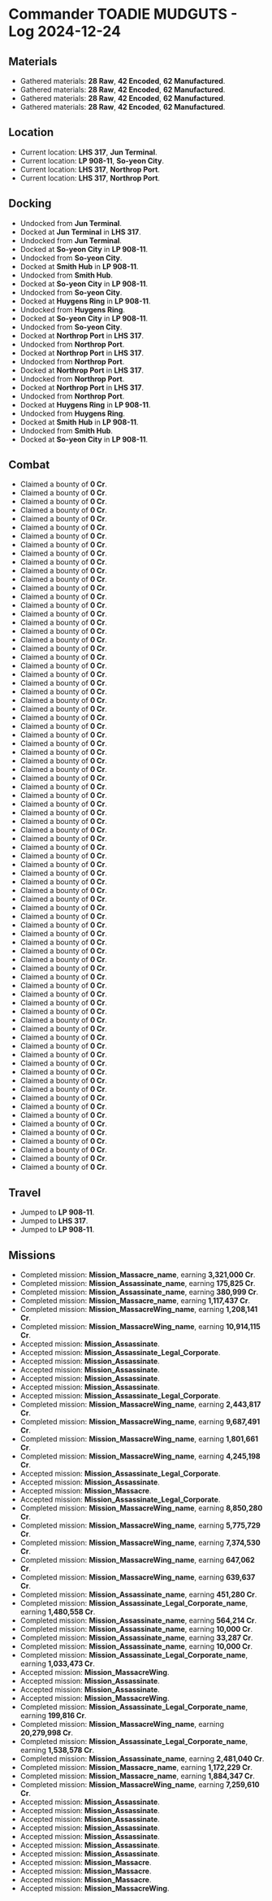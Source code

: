 # Commander TOADIE MUDGUTS - Log 2024-12-24

## Materials
- Gathered materials: **28 Raw**, **42 Encoded**, **62 Manufactured**.
- Gathered materials: **28 Raw**, **42 Encoded**, **62 Manufactured**.
- Gathered materials: **28 Raw**, **42 Encoded**, **62 Manufactured**.
- Gathered materials: **28 Raw**, **42 Encoded**, **62 Manufactured**.

## Location
- Current location: **LHS 317**, **Jun Terminal**.
- Current location: **LP 908-11**, **So-yeon City**.
- Current location: **LHS 317**, **Northrop Port**.
- Current location: **LHS 317**, **Northrop Port**.

## Docking
- Undocked from **Jun Terminal**.
- Docked at **Jun Terminal** in **LHS 317**.
- Undocked from **Jun Terminal**.
- Docked at **So-yeon City** in **LP 908-11**.
- Undocked from **So-yeon City**.
- Docked at **Smith Hub** in **LP 908-11**.
- Undocked from **Smith Hub**.
- Docked at **So-yeon City** in **LP 908-11**.
- Undocked from **So-yeon City**.
- Docked at **Huygens Ring** in **LP 908-11**.
- Undocked from **Huygens Ring**.
- Docked at **So-yeon City** in **LP 908-11**.
- Undocked from **So-yeon City**.
- Docked at **Northrop Port** in **LHS 317**.
- Undocked from **Northrop Port**.
- Docked at **Northrop Port** in **LHS 317**.
- Undocked from **Northrop Port**.
- Docked at **Northrop Port** in **LHS 317**.
- Undocked from **Northrop Port**.
- Docked at **Northrop Port** in **LHS 317**.
- Undocked from **Northrop Port**.
- Docked at **Huygens Ring** in **LP 908-11**.
- Undocked from **Huygens Ring**.
- Docked at **Smith Hub** in **LP 908-11**.
- Undocked from **Smith Hub**.
- Docked at **So-yeon City** in **LP 908-11**.

## Combat
- Claimed a bounty of **0 Cr**.
- Claimed a bounty of **0 Cr**.
- Claimed a bounty of **0 Cr**.
- Claimed a bounty of **0 Cr**.
- Claimed a bounty of **0 Cr**.
- Claimed a bounty of **0 Cr**.
- Claimed a bounty of **0 Cr**.
- Claimed a bounty of **0 Cr**.
- Claimed a bounty of **0 Cr**.
- Claimed a bounty of **0 Cr**.
- Claimed a bounty of **0 Cr**.
- Claimed a bounty of **0 Cr**.
- Claimed a bounty of **0 Cr**.
- Claimed a bounty of **0 Cr**.
- Claimed a bounty of **0 Cr**.
- Claimed a bounty of **0 Cr**.
- Claimed a bounty of **0 Cr**.
- Claimed a bounty of **0 Cr**.
- Claimed a bounty of **0 Cr**.
- Claimed a bounty of **0 Cr**.
- Claimed a bounty of **0 Cr**.
- Claimed a bounty of **0 Cr**.
- Claimed a bounty of **0 Cr**.
- Claimed a bounty of **0 Cr**.
- Claimed a bounty of **0 Cr**.
- Claimed a bounty of **0 Cr**.
- Claimed a bounty of **0 Cr**.
- Claimed a bounty of **0 Cr**.
- Claimed a bounty of **0 Cr**.
- Claimed a bounty of **0 Cr**.
- Claimed a bounty of **0 Cr**.
- Claimed a bounty of **0 Cr**.
- Claimed a bounty of **0 Cr**.
- Claimed a bounty of **0 Cr**.
- Claimed a bounty of **0 Cr**.
- Claimed a bounty of **0 Cr**.
- Claimed a bounty of **0 Cr**.
- Claimed a bounty of **0 Cr**.
- Claimed a bounty of **0 Cr**.
- Claimed a bounty of **0 Cr**.
- Claimed a bounty of **0 Cr**.
- Claimed a bounty of **0 Cr**.
- Claimed a bounty of **0 Cr**.
- Claimed a bounty of **0 Cr**.
- Claimed a bounty of **0 Cr**.
- Claimed a bounty of **0 Cr**.
- Claimed a bounty of **0 Cr**.
- Claimed a bounty of **0 Cr**.
- Claimed a bounty of **0 Cr**.
- Claimed a bounty of **0 Cr**.
- Claimed a bounty of **0 Cr**.
- Claimed a bounty of **0 Cr**.
- Claimed a bounty of **0 Cr**.
- Claimed a bounty of **0 Cr**.
- Claimed a bounty of **0 Cr**.
- Claimed a bounty of **0 Cr**.
- Claimed a bounty of **0 Cr**.
- Claimed a bounty of **0 Cr**.
- Claimed a bounty of **0 Cr**.
- Claimed a bounty of **0 Cr**.
- Claimed a bounty of **0 Cr**.
- Claimed a bounty of **0 Cr**.
- Claimed a bounty of **0 Cr**.
- Claimed a bounty of **0 Cr**.
- Claimed a bounty of **0 Cr**.
- Claimed a bounty of **0 Cr**.
- Claimed a bounty of **0 Cr**.
- Claimed a bounty of **0 Cr**.
- Claimed a bounty of **0 Cr**.
- Claimed a bounty of **0 Cr**.
- Claimed a bounty of **0 Cr**.
- Claimed a bounty of **0 Cr**.
- Claimed a bounty of **0 Cr**.
- Claimed a bounty of **0 Cr**.
- Claimed a bounty of **0 Cr**.
- Claimed a bounty of **0 Cr**.
- Claimed a bounty of **0 Cr**.
- Claimed a bounty of **0 Cr**.
- Claimed a bounty of **0 Cr**.
- Claimed a bounty of **0 Cr**.

## Travel
- Jumped to **LP 908-11**.
- Jumped to **LHS 317**.
- Jumped to **LP 908-11**.

## Missions
- Completed mission: **Mission_Massacre_name**, earning **3,321,000 Cr**.
- Completed mission: **Mission_Assassinate_name**, earning **175,825 Cr**.
- Completed mission: **Mission_Assassinate_name**, earning **380,999 Cr**.
- Completed mission: **Mission_Massacre_name**, earning **1,117,437 Cr**.
- Completed mission: **Mission_MassacreWing_name**, earning **1,208,141 Cr**.
- Completed mission: **Mission_MassacreWing_name**, earning **10,914,115 Cr**.
- Accepted mission: **Mission_Assassinate**.
- Accepted mission: **Mission_Assassinate_Legal_Corporate**.
- Accepted mission: **Mission_Assassinate**.
- Accepted mission: **Mission_Assassinate**.
- Accepted mission: **Mission_Assassinate**.
- Accepted mission: **Mission_Assassinate**.
- Accepted mission: **Mission_Assassinate_Legal_Corporate**.
- Completed mission: **Mission_MassacreWing_name**, earning **2,443,817 Cr**.
- Completed mission: **Mission_MassacreWing_name**, earning **9,687,491 Cr**.
- Completed mission: **Mission_MassacreWing_name**, earning **1,801,661 Cr**.
- Completed mission: **Mission_MassacreWing_name**, earning **4,245,198 Cr**.
- Accepted mission: **Mission_Assassinate_Legal_Corporate**.
- Accepted mission: **Mission_Assassinate**.
- Accepted mission: **Mission_Massacre**.
- Accepted mission: **Mission_Assassinate_Legal_Corporate**.
- Completed mission: **Mission_MassacreWing_name**, earning **8,850,280 Cr**.
- Completed mission: **Mission_MassacreWing_name**, earning **5,775,729 Cr**.
- Completed mission: **Mission_MassacreWing_name**, earning **7,374,530 Cr**.
- Completed mission: **Mission_MassacreWing_name**, earning **647,062 Cr**.
- Completed mission: **Mission_MassacreWing_name**, earning **639,637 Cr**.
- Completed mission: **Mission_Assassinate_name**, earning **451,280 Cr**.
- Completed mission: **Mission_Assassinate_Legal_Corporate_name**, earning **1,480,558 Cr**.
- Completed mission: **Mission_Assassinate_name**, earning **564,214 Cr**.
- Completed mission: **Mission_Assassinate_name**, earning **10,000 Cr**.
- Completed mission: **Mission_Assassinate_name**, earning **33,287 Cr**.
- Completed mission: **Mission_Assassinate_name**, earning **10,000 Cr**.
- Completed mission: **Mission_Assassinate_Legal_Corporate_name**, earning **1,033,473 Cr**.
- Accepted mission: **Mission_MassacreWing**.
- Accepted mission: **Mission_Assassinate**.
- Accepted mission: **Mission_Assassinate**.
- Accepted mission: **Mission_MassacreWing**.
- Completed mission: **Mission_Assassinate_Legal_Corporate_name**, earning **199,816 Cr**.
- Completed mission: **Mission_MassacreWing_name**, earning **20,279,998 Cr**.
- Completed mission: **Mission_Assassinate_Legal_Corporate_name**, earning **1,538,578 Cr**.
- Completed mission: **Mission_Assassinate_name**, earning **2,481,040 Cr**.
- Completed mission: **Mission_Massacre_name**, earning **1,172,229 Cr**.
- Completed mission: **Mission_Massacre_name**, earning **1,884,347 Cr**.
- Completed mission: **Mission_MassacreWing_name**, earning **7,259,610 Cr**.
- Accepted mission: **Mission_Assassinate**.
- Accepted mission: **Mission_Assassinate**.
- Accepted mission: **Mission_Assassinate**.
- Accepted mission: **Mission_Assassinate**.
- Accepted mission: **Mission_Assassinate**.
- Accepted mission: **Mission_Assassinate**.
- Accepted mission: **Mission_Assassinate**.
- Accepted mission: **Mission_Massacre**.
- Accepted mission: **Mission_Massacre**.
- Accepted mission: **Mission_Massacre**.
- Accepted mission: **Mission_MassacreWing**.

